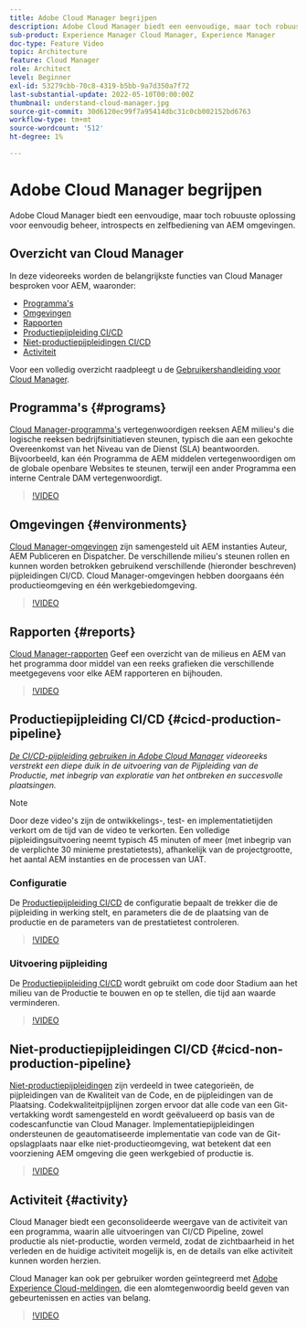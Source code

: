 ```yaml
---
title: Adobe Cloud Manager begrijpen
description: Adobe Cloud Manager biedt een eenvoudige, maar toch robuuste oplossing voor eenvoudig beheer, introspects en zelfbediening van AEM omgevingen.
sub-product: Experience Manager Cloud Manager, Experience Manager
doc-type: Feature Video
topic: Architecture
feature: Cloud Manager
role: Architect
level: Beginner
exl-id: 53279cbb-70c8-4319-b5bb-9a7d350a7f72
last-substantial-update: 2022-05-10T00:00:00Z
thumbnail: understand-cloud-manager.jpg
source-git-commit: 30d6120ec99f7a95414dbc31c0cb002152bd6763
workflow-type: tm+mt
source-wordcount: '512'
ht-degree: 1%

---
```


# Adobe Cloud Manager begrijpen

Adobe Cloud Manager biedt een eenvoudige, maar toch robuuste oplossing voor eenvoudig beheer, introspects en zelfbediening van AEM omgevingen.

## Overzicht van Cloud Manager

In deze videoreeks worden de belangrijkste functies van Cloud Manager besproken voor AEM, waaronder:

* [Programma&#39;s](#programs)
* [Omgevingen](#environments)
* [Rapporten](#reports)
* [Productiepijpleiding CI/CD](#cicd-production-pipeline)
* [Niet-productiepijpleidingen CI/CD](#cicd-non-production-pipeline)
* [Activiteit](#activity)

Voor een volledig overzicht raadpleegt u de [Gebruikershandleiding voor Cloud Manager](https://experienceleague.adobe.com/docs/experience-manager-cloud-manager/content/introduction.html).

## Programma&#39;s {#programs}

[Cloud Manager-programma&#39;s](https://experienceleague.adobe.com/docs/experience-manager-cloud-manager/content/getting-started/program-setup.html) vertegenwoordigen reeksen AEM milieu&#39;s die logische reeksen bedrijfsinitiatieven steunen, typisch die aan een gekochte Overeenkomst van het Niveau van de Dienst (SLA) beantwoorden. Bijvoorbeeld, kan één Programma de AEM middelen vertegenwoordigen om de globale openbare Websites te steunen, terwijl een ander Programma een interne Centrale DAM vertegenwoordigt.

>[!VIDEO](https://video.tv.adobe.com/v/26313?quality=12&learn=on)

## Omgevingen {#environments}

[Cloud Manager-omgevingen](https://experienceleague.adobe.com/docs/experience-manager-cloud-manager/content/using/managing-environments.html) zijn samengesteld uit AEM instanties Auteur, AEM Publiceren en Dispatcher. De verschillende milieu&#39;s steunen rollen en kunnen worden betrokken gebruikend verschillende (hieronder beschreven) pijpleidingen CI/CD. Cloud Manager-omgevingen hebben doorgaans één productieomgeving en één werkgebiedomgeving.

>[!VIDEO](https://video.tv.adobe.com/v/26318?quality=12&learn=on)

## Rapporten {#reports}

[Cloud Manager-rapporten](https://experienceleague.adobe.com/docs/experience-manager-cloud-manager/content/using/monitoring-environments.html) Geef een overzicht van de milieus en AEM van het programma door middel van een reeks grafieken die verschillende meetgegevens voor elke AEM rapporteren en bijhouden.

>[!VIDEO](https://video.tv.adobe.com/v/26315?quality=12&learn=on)

## Productiepijpleiding CI/CD {#cicd-production-pipeline}

*[De CI/CD-pijpleiding gebruiken in Adobe Cloud Manager](./use-the-cicd-pipeline-in-cloud-manager-for-aem.md) videoreeks verstrekt een diepe duik in de uitvoering van de Pijpleiding van de Productie, met inbegrip van exploratie van het ontbreken en succesvolle plaatsingen.*

>[!NOTE]
>
> Door deze video&#39;s zijn de ontwikkelings-, test- en implementatietijden verkort om de tijd van de video te verkorten. Een volledige pijpleidingsuitvoering neemt typisch 45 minuten of meer (met inbegrip van de verplichte 30 minieme prestatietests), afhankelijk van de projectgrootte, het aantal AEM instanties en de processen van UAT.

### Configuratie

De [Productiepijpleiding CI/CD](https://experienceleague.adobe.com/docs/experience-manager-cloud-manager/content/using/pipelines/production-pipelines.html) de configuratie bepaalt de trekker die de pijpleiding in werking stelt, en parameters die de de plaatsing van de productie en de parameters van de prestatietest controleren.

>[!VIDEO](https://video.tv.adobe.com/v/26314?quality=12&learn=on)

### Uitvoering pijpleiding

De [Productiepijpleiding CI/CD](https://experienceleague.adobe.com/docs/experience-manager-cloud-manager/content/using/code-deployment.html) wordt gebruikt om code door Stadium aan het milieu van de Productie te bouwen en op te stellen, die tijd aan waarde verminderen.

>[!VIDEO](https://video.tv.adobe.com/v/26317?quality=12&learn=on)

## Niet-productiepijpleidingen CI/CD {#cicd-non-production-pipeline}

[Niet-productiepijpleidingen](https://experienceleague.adobe.com/docs/experience-manager-cloud-manager/content/using/pipelines/production-pipelines.html) zijn verdeeld in twee categorieën, de pijpleidingen van de Kwaliteit van de Code, en de pijpleidingen van de Plaatsing. Codekwaliteitpijplijnen zorgen ervoor dat alle code van een Git-vertakking wordt samengesteld en wordt geëvalueerd op basis van de codescanfunctie van Cloud Manager. Implementatiepijpleidingen ondersteunen de geautomatiseerde implementatie van code van de Git-opslagplaats naar elke niet-productieomgeving, wat betekent dat een voorziening AEM omgeving die geen werkgebied of productie is.

>[!VIDEO](https://video.tv.adobe.com/v/26316?quality=12&learn=on)

## Activiteit {#activity}

Cloud Manager biedt een geconsolideerde weergave van de activiteit van een programma, waarin alle uitvoeringen van CI/CD Pipeline, zowel productie als niet-productie, worden vermeld, zodat de zichtbaarheid in het verleden en de huidige activiteit mogelijk is, en de details van elke activiteit kunnen worden herzien.

Cloud Manager kan ook per gebruiker worden geïntegreerd met [Adobe Experience Cloud-meldingen](https://experienceleague.adobe.com/docs/experience-manager-cloud-manager/content/using/notifications.html), die een alomtegenwoordig beeld geven van gebeurtenissen en acties van belang.

>[!VIDEO](https://video.tv.adobe.com/v/26319?quality=12&learn=on)
